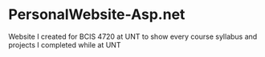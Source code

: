 # PersonalWebsite-Asp.net
Website I created for BCIS 4720 at UNT to show every course syllabus and projects I completed while at UNT

